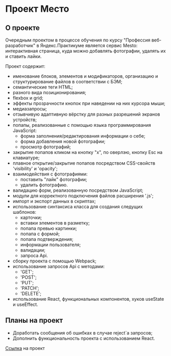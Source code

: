 # Проект Место

## О проекте

Очередным проектом в процессе обучения по курсу "Профессия веб-разработчик" в Яндекс.Практикуме является сервис Mesto: интерактивная страница, куда можно добавлять фотографии, удалять их и ставить лайки.

Проект содержит:

* именование блоков, элементов и модификаторов, организацию и структурирование файлов в соответствии с БЭМ;
* семантические теги HTML;
* разного вида позиционирования;
* flexbox и grid;
* эффекты прозрачности кнопок при наведении на них курсора мыши;
* медиазапросы;
* отзывчивую адаптивную вёрстку для разных разрешений экранов устройств;
* попапы, реализованные с помощью языка программирования JavaScript:
    * форма заполнения/редактирования информации о себе;
    * форма добавления новой фотографии;
    * просмотр фотографий;
* закрытие попапов кликом на кнопку "х", по оверлэю, кнопку Esc на клавиатуре;
* плавное открытие/закрытие попапов посредством CSS-свойств 'visibility' и 'opacity';
* взаимодействия с фотографиями:
    * поставить "лайк" фотографии;
    * удалить фотографию.
* валидацию форм, реализованную посредством JavaScript;
* модули для корректного подключения файлов расширения '.js';
* импорт и экспорт данных в скриптах;
* использование синтаксиса класса для создания следущих шаблонов: 
    * карточки;
    * вставки элементов в разметку;
    * попапа превью картинки;
    * попапа с формой;
    * попапа подтверждения;
    * информации пользователя;
    * валидации;
    * запроса Api.
* сборку проекта с помощью Webpack;
* использование запросов Api с методами:
    * 'GET';
    * 'POST';
    * 'PUT';
    * 'PATCH';
    * 'DELETE';
* использование React, функциональных компонентов, хуков useState и useEffect.

## Планы на проект

* Доработать сообщения об ошибках в случае reject`a запросов;
* Дополнить функциональность проекта с использованием React.

[Ссылка](https://bulgakovd97.github.io/mesto/index.html) на проект
